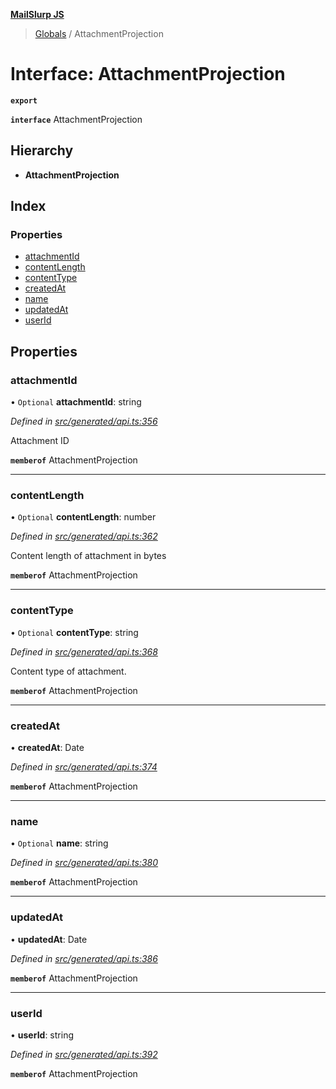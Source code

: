 **[MailSlurp JS](../README.md)**

> [Globals](../README.md) / AttachmentProjection

# Interface: AttachmentProjection

**`export`** 

**`interface`** AttachmentProjection

## Hierarchy

* **AttachmentProjection**

## Index

### Properties

* [attachmentId](attachmentprojection.md#attachmentid)
* [contentLength](attachmentprojection.md#contentlength)
* [contentType](attachmentprojection.md#contenttype)
* [createdAt](attachmentprojection.md#createdat)
* [name](attachmentprojection.md#name)
* [updatedAt](attachmentprojection.md#updatedat)
* [userId](attachmentprojection.md#userid)

## Properties

### attachmentId

• `Optional` **attachmentId**: string

*Defined in [src/generated/api.ts:356](https://github.com/mailslurp/mailslurp-client/blob/a8663d0/src/generated/api.ts#L356)*

Attachment ID

**`memberof`** AttachmentProjection

___

### contentLength

• `Optional` **contentLength**: number

*Defined in [src/generated/api.ts:362](https://github.com/mailslurp/mailslurp-client/blob/a8663d0/src/generated/api.ts#L362)*

Content length of attachment in bytes

**`memberof`** AttachmentProjection

___

### contentType

• `Optional` **contentType**: string

*Defined in [src/generated/api.ts:368](https://github.com/mailslurp/mailslurp-client/blob/a8663d0/src/generated/api.ts#L368)*

Content type of attachment.

**`memberof`** AttachmentProjection

___

### createdAt

•  **createdAt**: Date

*Defined in [src/generated/api.ts:374](https://github.com/mailslurp/mailslurp-client/blob/a8663d0/src/generated/api.ts#L374)*

**`memberof`** AttachmentProjection

___

### name

• `Optional` **name**: string

*Defined in [src/generated/api.ts:380](https://github.com/mailslurp/mailslurp-client/blob/a8663d0/src/generated/api.ts#L380)*

**`memberof`** AttachmentProjection

___

### updatedAt

•  **updatedAt**: Date

*Defined in [src/generated/api.ts:386](https://github.com/mailslurp/mailslurp-client/blob/a8663d0/src/generated/api.ts#L386)*

**`memberof`** AttachmentProjection

___

### userId

•  **userId**: string

*Defined in [src/generated/api.ts:392](https://github.com/mailslurp/mailslurp-client/blob/a8663d0/src/generated/api.ts#L392)*

**`memberof`** AttachmentProjection
